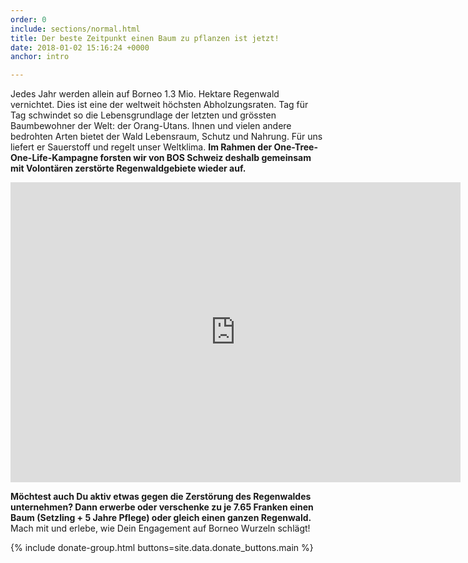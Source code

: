 ```yaml
---
order: 0
include: sections/normal.html
title: Der beste Zeitpunkt einen Baum zu pflanzen ist jetzt!
date: 2018-01-02 15:16:24 +0000
anchor: intro

---
```

Jedes Jahr werden allein auf Borneo 1.3 Mio. Hektare Regenwald vernichtet. Dies ist eine der weltweit höchsten Abholzungsraten. Tag für Tag schwindet so die Lebensgrundlage der letzten und grössten Baumbewohner der Welt: der Orang-Utans. Ihnen und vielen andere bedrohten Arten bietet der Wald Lebensraum, Schutz und Nahrung. Für uns liefert er Sauerstoff und regelt unser Weltklima. **Im Rahmen der One-Tree-One-Life-Kampagne forsten wir von BOS Schweiz deshalb gemeinsam mit Volontären zerstörte Regenwaldgebiete wieder auf.**

<div class="videoWrapper"> <iframe src="https://player.vimeo.com/video/245368582" width="720" height="480" frameborder="0" webkitallowfullscreen mozallowfullscreen allowfullscreen></iframe> </div>

**Möchtest auch Du aktiv etwas gegen die Zerstörung des Regenwaldes unternehmen? Dann erwerbe oder verschenke zu je 7.65 Franken einen Baum (Setzling + 5 Jahre Pflege) oder gleich einen ganzen Regenwald.** Mach mit und erlebe, wie Dein Engagement auf Borneo Wurzeln schlägt!

{% include donate-group.html buttons=site.data.donate_buttons.main %}